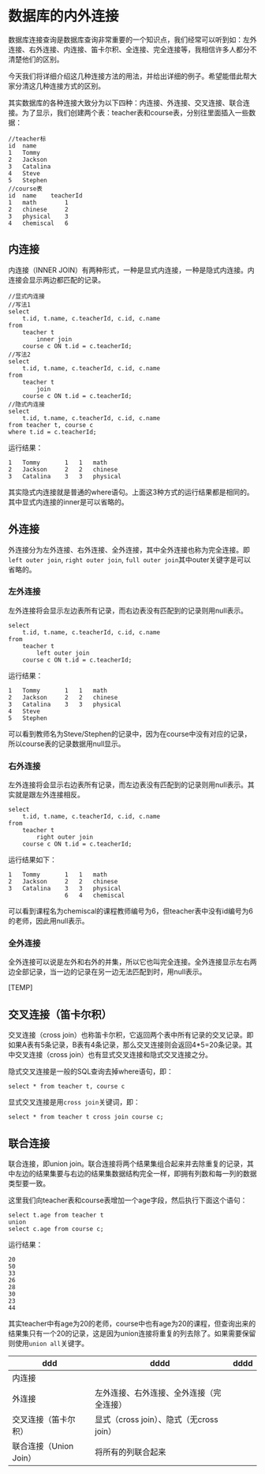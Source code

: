 # 数据库的内外连接

数据库连接查询是数据库查询非常重要的一个知识点，我们经常可以听到如：左外连接、右外连接、内连接、笛卡尔积、全连接、完全连接等，我相信许多人都分不清楚他们的区别。

今天我们将详细介绍这几种连接方法的用法，并给出详细的例子。希望能借此帮大家分清这几种连接方式的区别。

其实数据库的各种连接大致分为以下四种：内连接、外连接、交叉连接、联合连接。为了显示，我们创建两个表：teacher表和course表，分别往里面插入一些数据：

```
//teacher标
id	name
1	Tommy
2	Jackson
3	Catalina
4	Steve
5	Stephen
//course表
id  name	teacherId
1	math		1
2	chinese		2
3	physical	3
4	chemiscal	6
```

## 内连接 

内连接（INNER JOIN）有两种形式，一种是显式内连接，一种是隐式内连接。内连接会显示两边都匹配的记录。

```
//显式内连接
//写法1
select 
    t.id, t.name, c.teacherId, c.id, c.name
from
    teacher t
        inner join
    course c ON t.id = c.teacherId;
//写法2
select 
    t.id, t.name, c.teacherId, c.id, c.name
from
    teacher t
        join
    course c ON t.id = c.teacherId;
//隐式内连接
select 
    t.id, t.name, c.teacherId, c.id, c.name
from teacher t, course c
where t.id = c.teacherId;
```

运行结果：

```
1	Tommy		1	1	math
2	Jackson		2	2	chinese
3	Catalina	3	3	physical
```

其实隐式内连接就是普通的where语句。上面这3种方式的运行结果都是相同的。其中显式内连接的inner是可以省略的。

## 外连接

外连接分为左外连接、右外连接、全外连接，其中全外连接也称为完全连接。即`left outer join`, `right outer join`, `full outer join`其中outer关键字是可以省略的。

### 左外连接

左外连接将会显示左边表所有记录，而右边表没有匹配到的记录则用null表示。

```
select 
    t.id, t.name, c.teacherId, c.id, c.name
from
    teacher t
        left outer join
    course c ON t.id = c.teacherId;
```

运行结果：

```
1	Tommy		1	1	math
2	Jackson		2	2	chinese
3	Catalina	3	3	physical
4	Steve			
5	Stephen			
```

可以看到教师名为Steve/Stephen的记录中，因为在course中没有对应的记录，所以course表的记录数据用null显示。

### 右外连接

左外连接将会显示右边表所有记录，而左边表没有匹配到的记录则用null表示。其实就是跟左外连接相反。

```
select 
    t.id, t.name, c.teacherId, c.id, c.name
from
    teacher t
        right outer join
    course c ON t.id = c.teacherId;
```

运行结果如下：

```
1	Tommy		1	1	math
2	Jackson		2	2	chinese
3	Catalina	3	3	physical
				6	4	chemiscal
```

可以看到课程名为chemiscal的课程教师编号为6，但teacher表中没有id编号为6的老师，因此用null表示。

### 全外连接

全外连接可以说是左外和右外的并集，所以它也叫完全连接。全外连接显示左右两边全部记录，当一边的记录在另一边无法匹配到时，用null表示。

[TEMP] 

## 交叉连接（笛卡尔积）

交叉连接（cross join）也称笛卡尔积，它返回两个表中所有记录的交叉记录。即如果A表有5条记录，B表有4条记录，那么交叉连接则会返回4*5=20条记录。其中交叉连接（cross join）也有显式交叉连接和隐式交叉连接之分。

隐式交叉连接是一般的SQL查询去掉where语句，即：

```
select * from teacher t, course c
```

显式交叉连接是用`cross join`关键词，即：

```
select * from teacher t cross join course c;
```

## 联合连接

联合连接，即union join。联合连接将两个结果集组合起来并去除重复的记录，其中左边的结果集要与右边的结果集数据结构完全一样，即拥有列数和每一列的数据类型要一致。

这里我们向teacher表和course表增加一个age字段，然后执行下面这个语句：

```
select t.age from teacher t
union
select c.age from course c;
```

运行结果：

```
20
50
33
26
28
30
23
44
```

其实teacher中有age为20的老师，course中也有age为20的课程，但查询出来的结果集只有一个20的记录，这是因为union连接将重复的列去除了。如果需要保留则使用`union all`关键字。



|ddd|dddd|dddd|
|---|---|---|
|内连接||
|外连接|左外连接、右外连接、全外连接（完全连接）|
|交叉连接（笛卡尔积）|显式（cross join）、隐式（无cross join）|
|联合连接（Union Join）|将所有的列联合起来|
